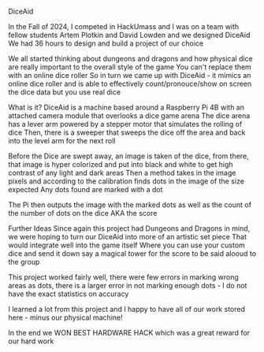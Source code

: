 DiceAid 

In the Fall of 2024, I competed in HackUmass and I was on a team with fellow students Artem Plotkin and David Lowden and we designed DiceAid
We had 36 hours to design and build a project of our choice

We all started thinking about dungeons and dragons and how physical dice are really important to the overall style of the game
You can't replace them with an online dice roller
So in turn we came up with DiceAid - it mimics an online dice roller and is able to effectively count/pronouce/show on screen the dice data
but you use real dice

What is it?
  DiceAid is a machine based around a Raspberry Pi 4B with an attached camera module that overlooks a dice game arena
  The dice arena has a lever arm powered by a stepper motor that simulates the rolling of dice
  Then, there is a sweeper that sweeps the dice off the area and back into the level arm for the next roll

  Before the Dice are swept away, an image is taken of the dice, from there, that image is hyper colorized and put
  into black and white to get high contrast of any light and dark areas
  Then a method takes in the image pixels and according to the calibration finds dots in the image of the size expected
  Any dots found are marked with a dot

  The Pi then outputs the image with the marked dots as well as the count of the number of dots on the dice AKA the score

Further Ideas
  Since again this project had Dungeons and Dragons in mind, we were hoping to turn our DiceAid into more of an artistic set piece 
  That would integrate well into the game itself
  Where you can use your custom dice and send it down say a magical tower for the score to be said alooud to the group 

This project worked fairly well, there were few errors in marking wrong areas as dots, there is a larger error in
not marking enough dots - I do not have the exact statistics on accuracy 

I learned a lot from this project and I happy to have all of our work stored here - minus our physical machine!

In the end we WON BEST HARDWARE HACK which was a great reward for our hard work
